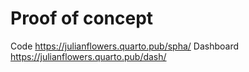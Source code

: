 # Proof of concept

Code https://julianflowers.quarto.pub/spha/
Dashboard https://julianflowers.quarto.pub/dash/

